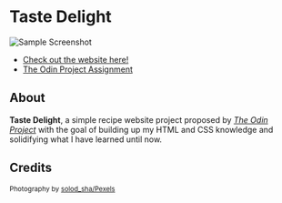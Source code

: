 # Taste Delight

 ![Sample Screenshot](./assets/images/2022-12-05_11-52-16.gif)

* [Check out the website here!](https://praxeds.github.io/odin-recipes/index.html)
* [The Odin Project Assignment](https://www.theodinproject.com/lessons/foundations-recipes)

 ## About
 **Taste Delight**, a simple recipe website project proposed by [*The Odin Project*](https://www.theodinproject.com/) with the goal of building up my HTML and CSS knowledge and solidifying what I have learned until now. </p>



 ## Credits
<sub>Photography by [solod_sha/Pexels](https://www.pexels.com/@solodsha/)